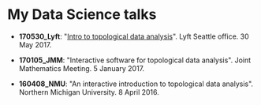 # My Data Science talks

- **170530_Lyft**: "[Intro to topological data analysis](https://lukewolcott.github.io/talks/170530_Lyft/IntroToTDA.html)". Lyft Seattle office. 30 May 2017.

- **170105_JMM**: "Interactive software for topological data analysis". Joint Mathematics Meeting. 5 January 2017.

- **160408_NMU**: "An interactive introduction to topological data analysis". Northern Michigan University. 8 April 2016.



